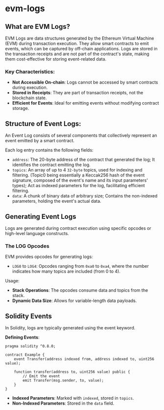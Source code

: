 # evm-logs

## What are EVM Logs?

EVM Logs are data structures generated by the Ethereum Virtual Machine (EVM) during transaction execution. They allow smart contracts to emit events, which can be captured by off-chain applications. Logs are stored in the transaction receipts and are not part of the contract's state, making them cost-effective for storing event-related data.

### Key Characteristics:

- **Not Accessible On-chain**: Logs cannot be accessed by smart contracts during execution.
- **Stored in Receipts**: They are part of transaction receipts, not the blockchain state.
- **Efficient for Events**: Ideal for emitting events without modifying contract storage.

## Structure of Event Logs:

An Event Log consists of several components that collectively represent an event emitted by a smart contract.

Each log entry contains the following fields:
- `address`: The 20-byte address of the contract that generated the log; It identifies the contract emitting the log.
- `topics`:  An array of up to 4 `32-byte` topics, used for indexing and filtering. (Topic0 being essentially a Keccak256 hash of the event signature, composed of the event's name and its input parameters' types); Act as indexed parameters for the log, facilitating efficient filtering. 
- `data`: A chunk of binary data of arbitrary size; Contains the non-indexed parameters, holding the event's actual data.

## Generating Event Logs

Logs are generated during contract execution using specific opcodes or high-level language constructs.

### The LOG Opcodes

EVM provides opcodes for generating logs:
- `LOG0` to `LOG4`: Opcodes ranging from `0xa0` to `0xa4`, where the number indicates how many topics are included (from 0 to 4).

Usage:
- **Stack Operations**: The opcodes consume data and topics from the stack.
- **Dynamic Data Size**: Allows for variable-length data payloads.

## Solidity Events

In Solidity, logs are typically generated using the event keyword.

**Defining Events**:

```solidity
pragma solidity ^0.8.0;

contract Example {
    event Transfer(address indexed from, address indexed to, uint256 value);

    function transfer(address to, uint256 value) public {
        // Emit the event
        emit Transfer(msg.sender, to, value);
    }
}
```

- **Indexed Parameters**: Marked with `indexed`, stored in `topics`.
- **Non-Indexed Parameters**: Stored in the `data` field.


